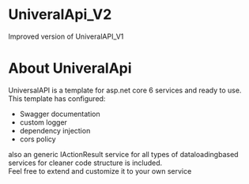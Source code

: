 # UniveralApi_V2
Improved version of UniveralAPI_V1

# About UniveralApi
UniversalAPI is a template for asp.net core 6 services and ready to use.
<br/>This template has configured:
- Swagger documentation
- custom logger
- dependency injection
- cors policy 

also an generic IActionResult service for all types of dataloadingbased services for cleaner code structure is included.
<br/>Feel free to extend and customize it to your own service
